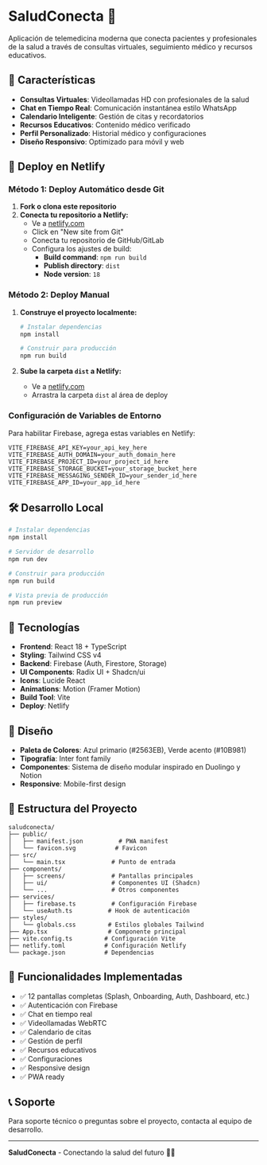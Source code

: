 # SaludConecta 🏥

Aplicación de telemedicina moderna que conecta pacientes y profesionales de la salud a través de consultas virtuales, seguimiento médico y recursos educativos.

## 🌟 Características

- **Consultas Virtuales**: Videollamadas HD con profesionales de la salud
- **Chat en Tiempo Real**: Comunicación instantánea estilo WhatsApp
- **Calendario Inteligente**: Gestión de citas y recordatorios
- **Recursos Educativos**: Contenido médico verificado
- **Perfil Personalizado**: Historial médico y configuraciones
- **Diseño Responsivo**: Optimizado para móvil y web

## 🚀 Deploy en Netlify

### Método 1: Deploy Automático desde Git

1. **Fork o clona este repositorio**
2. **Conecta tu repositorio a Netlify:**
   - Ve a [netlify.com](https://netlify.com)
   - Click en "New site from Git"
   - Conecta tu repositorio de GitHub/GitLab
   - Configura los ajustes de build:
     - **Build command**: `npm run build`
     - **Publish directory**: `dist`
     - **Node version**: `18`

### Método 2: Deploy Manual

1. **Construye el proyecto localmente:**
   ```bash
   # Instalar dependencias
   npm install
   
   # Construir para producción
   npm run build
   ```

2. **Sube la carpeta `dist` a Netlify:**
   - Ve a [netlify.com](https://netlify.com)
   - Arrastra la carpeta `dist` al área de deploy

### Configuración de Variables de Entorno

Para habilitar Firebase, agrega estas variables en Netlify:

```
VITE_FIREBASE_API_KEY=your_api_key_here
VITE_FIREBASE_AUTH_DOMAIN=your_auth_domain_here
VITE_FIREBASE_PROJECT_ID=your_project_id_here
VITE_FIREBASE_STORAGE_BUCKET=your_storage_bucket_here
VITE_FIREBASE_MESSAGING_SENDER_ID=your_sender_id_here
VITE_FIREBASE_APP_ID=your_app_id_here
```

## 🛠️ Desarrollo Local

```bash
# Instalar dependencias
npm install

# Servidor de desarrollo
npm run dev

# Construir para producción
npm run build

# Vista previa de producción
npm run preview
```

## 📱 Tecnologías

- **Frontend**: React 18 + TypeScript
- **Styling**: Tailwind CSS v4
- **Backend**: Firebase (Auth, Firestore, Storage)
- **UI Components**: Radix UI + Shadcn/ui
- **Icons**: Lucide React
- **Animations**: Motion (Framer Motion)
- **Build Tool**: Vite
- **Deploy**: Netlify

## 🎨 Diseño

- **Paleta de Colores**: Azul primario (#2563EB), Verde acento (#10B981)
- **Tipografía**: Inter font family
- **Componentes**: Sistema de diseño modular inspirado en Duolingo y Notion
- **Responsive**: Mobile-first design

## 📄 Estructura del Proyecto

```
saludconecta/
├── public/
│   ├── manifest.json          # PWA manifest
│   └── favicon.svg           # Favicon
├── src/
│   └── main.tsx             # Punto de entrada
├── components/
│   ├── screens/             # Pantallas principales
│   ├── ui/                  # Componentes UI (Shadcn)
│   └── ...                  # Otros componentes
├── services/
│   ├── firebase.ts          # Configuración Firebase
│   └── useAuth.ts          # Hook de autenticación
├── styles/
│   └── globals.css         # Estilos globales Tailwind
├── App.tsx                 # Componente principal
├── vite.config.ts         # Configuración Vite
├── netlify.toml           # Configuración Netlify
└── package.json           # Dependencias
```

## 🔐 Funcionalidades Implementadas

- ✅ 12 pantallas completas (Splash, Onboarding, Auth, Dashboard, etc.)
- ✅ Autenticación con Firebase
- ✅ Chat en tiempo real
- ✅ Videollamadas WebRTC
- ✅ Calendario de citas
- ✅ Gestión de perfil
- ✅ Recursos educativos
- ✅ Configuraciones
- ✅ Responsive design
- ✅ PWA ready

## 📞 Soporte

Para soporte técnico o preguntas sobre el proyecto, contacta al equipo de desarrollo.

---

**SaludConecta** - Conectando la salud del futuro 🏥💙